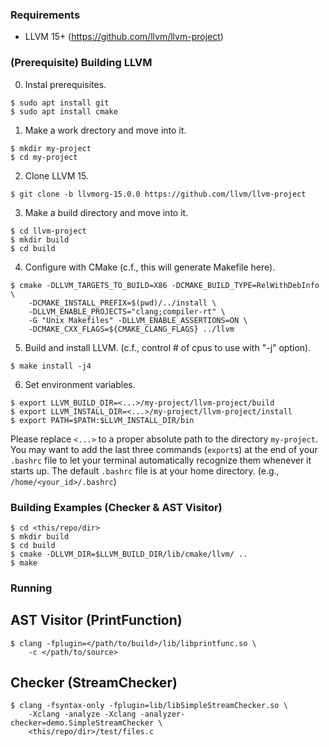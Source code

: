 ### Requirements

- LLVM 15+ (https://github.com/llvm/llvm-project)

### (Prerequisite) Building LLVM

0. Instal prerequisites.

```
$ sudo apt install git
$ sudo apt install cmake
```

1. Make a work drectory and move into it.

```
$ mkdir my-project
$ cd my-project
```

2. Clone LLVM 15.

```
$ git clone -b llvmorg-15.0.0 https://github.com/llvm/llvm-project
```

3. Make a build directory and move into it.

```
$ cd llvm-project
$ mkdir build
$ cd build
```

4. Configure with CMake (c.f., this will generate Makefile here).

```
$ cmake -DLLVM_TARGETS_TO_BUILD=X86 -DCMAKE_BUILD_TYPE=RelWithDebInfo \
    -DCMAKE_INSTALL_PREFIX=$(pwd)/../install \
    -DLLVM_ENABLE_PROJECTS="clang;compiler-rt" \
    -G "Unix Makefiles" -DLLVM_ENABLE_ASSERTIONS=ON \
    -DCMAKE_CXX_FLAGS=${CMAKE_CLANG_FLAGS} ../llvm
```

5. Build and install LLVM. (c.f., control # of cpus to use with "-j" option).

```
$ make install -j4
```

6. Set environment variables.

```
$ export LLVM_BUILD_DIR=<...>/my-project/llvm-project/build
$ export LLVM_INSTALL_DIR=<...>/my-project/llvm-project/install
$ export PATH=$PATH:$LLVM_INSTALL_DIR/bin
```

Please replace `<...>` to a proper absolute path to the directory `my-project`.
You may want to add the last three commands (`export`s) at the end of your
`.bashrc` file to let your terminal automatically recognize them whenever it
starts up.  The default `.bashrc` file is at your home directory. (e.g.,
`/home/<your_id>/.bashrc`)

### Building Examples (Checker & AST Visitor)

```
$ cd <this/repo/dir>
$ mkdir build
$ cd build
$ cmake -DLLVM_DIR=$LLVM_BUILD_DIR/lib/cmake/llvm/ ..
$ make
```

### Running

## AST Visitor (PrintFunction)

```
$ clang -fplugin=</path/to/build>/lib/libprintfunc.so \
    -c </path/to/source> 
```

## Checker (StreamChecker)

```
$ clang -fsyntax-only -fplugin=lib/libSimpleStreamChecker.so \
    -Xclang -analyze -Xclang -analyzer-checker=demo.SimpleStreamChecker \
    <this/repo/dir>/test/files.c
```
